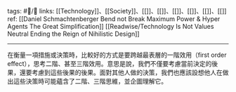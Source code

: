 tags: #📝️/🌱 
links: [[Technology]]、[[Society]]、[[]]、[[]]、[[]]、[[]]、[[]]、[[]]
ref: 
[[Daniel Schmachtenberger Bend not Break Maximum Power & Hyper Agents  The Great Simplification]]
[[Readwise/Technology Is Not Values Neutral Ending the Reign of Nihilistic Design]]

---
在衡量一項措施或決策時，比較好的方式是要跨越最表層的一階效用（first order effect），思考二階、甚至三階效用。意思是說，我們不僅要考慮當前決定的後果，還要考慮到這些後果的後果。面對其他人做的決策，我們也應該設想他人在做出這些決策時可能蘊含了二階、三階思維，並企圖理解它。

